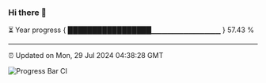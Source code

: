 ### Hi there 👋

⏳ Year progress { █████████████████▁▁▁▁▁▁▁▁▁▁▁▁▁ } 57.43 %

---

⏰ Updated on Mon, 29 Jul 2024 04:38:28 GMT

![Progress Bar CI](https://github.com/IshwaranRudhara/GIT-ACTION/workflows/Progress%20Bar%20CI/badge.svg)
